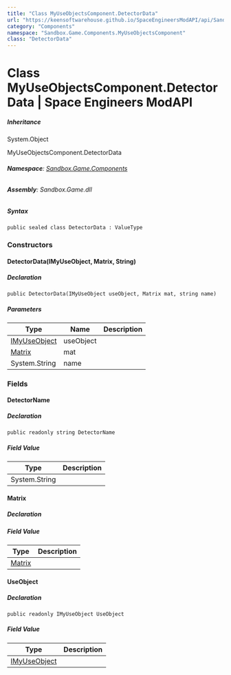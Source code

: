 ```yaml
---
title: "Class MyUseObjectsComponent.DetectorData"
url: "https://keensoftwarehouse.github.io/SpaceEngineersModAPI/api/Sandbox.Game.Components.MyUseObjectsComponent.DetectorData.html"
category: "Components"
namespace: "Sandbox.Game.Components.MyUseObjectsComponent"
class: "DetectorData"
---
```


# Class MyUseObjectsComponent.DetectorData | Space Engineers ModAPI

##### Inheritance

System.Object

MyUseObjectsComponent.DetectorData

###### **Namespace**: [Sandbox.Game.Components](https://keensoftwarehouse.github.io/SpaceEngineersModAPI/api/Sandbox.Game.Components.html)

###### **Assembly**: Sandbox.Game.dll

##### Syntax

```
public sealed class DetectorData : ValueType
```

### Constructors

#### DetectorData(IMyUseObject, Matrix, String)

##### Declaration

```
public DetectorData(IMyUseObject useObject, Matrix mat, string name)
```

##### Parameters

| Type | Name | Description |
| --- | --- | --- |
| [IMyUseObject](https://keensoftwarehouse.github.io/SpaceEngineersModAPI/api/VRage.Game.Entity.UseObject.IMyUseObject.html) | useObject |     |
| [Matrix](https://keensoftwarehouse.github.io/SpaceEngineersModAPI/api/VRageMath.Matrix.html) | mat |     |
| System.String | name |     |

### Fields

#### DetectorName

##### Declaration

```
public readonly string DetectorName
```

##### Field Value

| Type | Description |
| --- | --- |
| System.String |     |

#### Matrix

##### Declaration

##### Field Value

| Type | Description |
| --- | --- |
| [Matrix](https://keensoftwarehouse.github.io/SpaceEngineersModAPI/api/VRageMath.Matrix.html) |     |

#### UseObject

##### Declaration

```
public readonly IMyUseObject UseObject
```

##### Field Value

| Type | Description |
| --- | --- |
| [IMyUseObject](https://keensoftwarehouse.github.io/SpaceEngineersModAPI/api/VRage.Game.Entity.UseObject.IMyUseObject.html) |     |